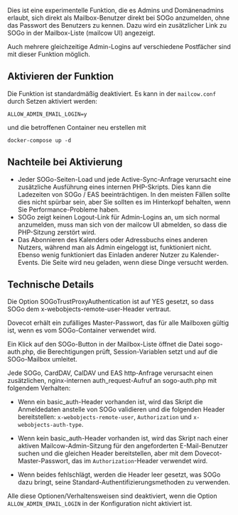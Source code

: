 Dies ist eine experimentelle Funktion, die es Admins und Domänenadmins erlaubt, sich direkt als Mailbox-Benutzer direkt bei SOGo anzumelden, ohne das Passwort des Benutzers zu kennen.
Dazu wird ein zusätzlicher Link zu SOGo in der Mailbox-Liste (mailcow UI) angezeigt.

Auch mehrere gleichzeitige Admin-Logins auf verschiedene Postfächer sind mit dieser Funktion möglich.

## Aktivieren der Funktion

Die Funktion ist standardmäßig deaktiviert. Es kann in der `mailcow.conf` durch Setzen aktiviert werden:
```
ALLOW_ADMIN_EMAIL_LOGIN=y
```
und die betroffenen Container neu erstellen mit
```
docker-compose up -d
```

## Nachteile bei Aktivierung

- Jeder SOGo-Seiten-Load und jede Active-Sync-Anfrage verursacht eine zusätzliche Ausführung eines internen PHP-Skripts.
Dies kann die Ladezeiten von SOGo / EAS beeinträchtigen.
In den meisten Fällen sollte dies nicht spürbar sein, aber Sie sollten es im Hinterkopf behalten, wenn Sie Performance-Probleme haben.
- SOGo zeigt keinen Logout-Link für Admin-Logins an, um sich normal anzumelden, muss man sich von der mailcow UI abmelden, so dass die PHP-Sitzung zerstört wird.
- Das Abonnieren des Kalenders oder Adressbuchs eines anderen Nutzers, während man als Admin eingeloggt ist, funktioniert nicht. Ebenso wenig funktioniert das Einladen anderer Nutzer zu Kalender-Events. Die Seite wird neu geladen, wenn diese Dinge versucht werden.

## Technische Details

Die Option SOGoTrustProxyAuthentication ist auf YES gesetzt, so dass SOGo dem x-webobjects-remote-user-Header vertraut.

Dovecot erhält ein zufälliges Master-Passwort, das für alle Mailboxen gültig ist, wenn es vom SOGo-Container verwendet wird.

Ein Klick auf den SOGo-Button in der Mailbox-Liste öffnet die Datei sogo-auth.php, die Berechtigungen prüft, Session-Variablen setzt und auf die SOGo-Mailbox umleitet.

Jede SOGo, CardDAV, CalDAV und EAS http-Anfrage verursacht einen zusätzlichen, nginx-internen auth_request-Aufruf an sogo-auth.php mit folgendem Verhalten:

- Wenn ein basic_auth-Header vorhanden ist, wird das Skript die Anmeldedaten anstelle von SOGo validieren und die folgenden Header bereitstellen:
`x-webobjects-remote-user`, `Authorization` und `x-webobjects-auth-type`.

- Wenn kein basic_auth-Header vorhanden ist, wird das Skript nach einer aktiven Mailcow-Admin-Sitzung für den angeforderten E-Mail-Benutzer suchen und die gleichen Header bereitstellen, aber mit dem Dovecot-Master-Passwort, das im `Authorization`-Header verwendet wird.

- Wenn beides fehlschlägt, werden die Header leer gesetzt, was SOGo dazu bringt, seine Standard-Authentifizierungsmethoden zu verwenden.

Alle diese Optionen/Verhaltensweisen sind deaktiviert, wenn die Option `ALLOW_ADMIN_EMAIL_LOGIN` in der Konfiguration nicht aktiviert ist.
